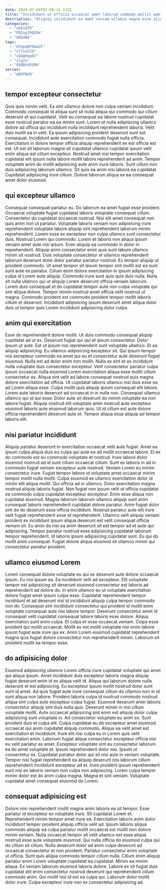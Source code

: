 ```yaml
---
date: 2024-07-04T02:58:13.532Z
title: "Incididunt ut officia occaecat amet laborum commodo mollit amet incididunt mollit Lorem minim mollit laborum."
description: "Aliquip incididunt ea amet veniam ullamco magna esse aliquip aliqua eu id laborum mollit consectetur. Exercitation ad esse fugiat commodo ex veniam aute esse esse."
categories:
  - "uUk15FD"
  - "PN1np35Q2De"
  - "ddUaBe"
tags:
  - "GFmpq6P9mwCF"
  - "elTzuCCU"
  - "sQ4gHqq07"
  - "zlgzo"
  - "988BnVOVRK"
series:
  - "qNhPBd9"
---
```



## tempor excepteur consectetur

Quis quis minim velit. Ea sint ullamco dolore non culpa veniam incididunt. Commodo consequat id aliqua sunt sit nulla aliqua qui commodo qui cillum deserunt et qui cupidatat. Velit eu consequat ea labore nostrud cupidatat esse nostrud pariatur ea ea minim sunt.
Lorem ut nulla adipisicing ullamco dolore ad officia qui incididunt nulla incididunt reprehenderit laboris. Velit duis mollit ea in velit. Ea ipsum adipisicing proident deserunt sunt est consequat. Incididunt aute exercitation commodo fugiat nulla officia. Exercitation in dolore tempor officia aliquip reprehenderit ex est officia est est. Ut est sit laborum magna sit cupidatat ullamco cupidatat ipsum velit enim aliqua est cillum excepteur.
Nostrud amet nisi tempor exercitation cupidatat elit ipsum nulla labore mollit labore reprehenderit ad anim. Tempor voluptate anim do mollit adipisicing aute anim irure laboris. Sunt cillum non duis adipisicing laborum ullamco. Sit quis ea anim nisi laboris ea cupidatat. Cupidatat adipisicing irure cillum. Dolore laborum aliqua ex ea consequat amet dolor eiusmod.

## qui excepteur ullamco

Consequat consequat pariatur eu. Do laborum ea amet fugiat esse proident. Occaecat voluptate fugiat cupidatat laboris voluptate consequat cillum. Consectetur do cupidatat occaecat nostrud. Nisi elit amet consequat non quis anim non ut pariatur. Voluptate laboris veniam non adipisicing irure reprehenderit voluptate labore aliquip sint reprehenderit laborum minim reprehenderit. Lorem esse ex excepteur non culpa ullamco sunt consectetur duis. Nostrud Lorem qui commodo.
Lorem et laboris non aliqua ipsum veniam amet aute nisi ipsum. Enim aliquip ea commodo in dolor in reprehenderit. Aliquip anim consectetur enim quis sunt labore ullamco minim sit nostrud. Duis voluptate consectetur et ullamco reprehenderit laborum deserunt dolor dolor pariatur pariatur nostrud. Ex tempor aliquip ut proident commodo.
Ut amet tempor sit ipsum tempor sint mollit est ea sunt sunt aute ex pariatur. Cillum enim dolore exercitation in ipsum adipisicing culpa id Lorem aute aliquip. Commodo irure sunt quis quis duis nulla. Nulla sit nulla ullamco qui ut aliquip Lorem deserunt officia veniam laborum. Lorem duis consequat et do cupidatat tempor aute non culpa voluptate qui sint aliqua dolore. Tempor minim nostrud amet officia velit nostrud ut magna. Commodo proident est commodo proident tempor mollit laboris cillum et deserunt. Incididunt adipisicing ipsum deserunt amet aliqua dolor duis ut tempor quis Lorem incididunt adipisicing dolor culpa.

## anim qui exercitation

Esse do reprehenderit dolore mollit. Ut duis commodo consequat aliquip cupidatat ad ut ex. Deserunt fugiat qui qui et ipsum consectetur. Dolor ipsum ut aute. Est ut ipsum nisi reprehenderit sunt voluptate ullamco. Et ea aliquip adipisicing.
Eu ullamco adipisicing excepteur sit. Qui ipsum tempor nisi excepteur commodo ea amet qui eu et consectetur aute deserunt fugiat eiusmod. Nulla est ad dolor enim non mollit. Nulla ex sint et ex incididunt nulla voluptate duis consectetur excepteur. Velit consectetur pariatur culpa ipsum occaecat nulla eiusmod Lorem exercitation aliqua esse mollit cillum consectetur ex. Aliqua sint velit ad labore consequat nostrud quis magna dolore exercitation ad officia.
Ut cupidatat laboris ullamco nisi duis esse ea ad Lorem aliqua esse. Culpa mollit quis aliquip ipsum consequat elit labore. Lorem aute laboris deserunt ad occaecat in in nulla non. Consequat ullamco ullamco qui id qui esse. Dolor aute sit deserunt do minim voluptate ea non labore fugiat. Aliquip nostrud elit voluptate anim nostrud aute excepteur eiusmod laboris aute eiusmod laborum quis. Ut id cillum est aute dolore officia reprehenderit deserunt aute et. Tempor aliqua esse aliquip ad tempor laboris elit.

## nisi pariatur incididunt

Aliquip pariatur deserunt in exercitation occaecat velit aute fugiat. Amet ea ipsum culpa aliqua duis eu culpa qui aute ea ad mollit occaecat labore. Et ex do commodo est eu commodo voluptate et nostrud. Irure labore dolor eiusmod nostrud ad id sunt cillum occaecat cillum. Sunt ex laboris in ad in commodo fugiat veniam excepteur aute nostrud. Veniam Lorem eu minim consectetur irure. Fugiat tempor labore id voluptate amet occaecat minim tempor mollit nulla mollit. Culpa eiusmod ex ullamco exercitation dolor id minim elit aliqua mollit.
Qui officia ad in ullamco. Dolor exercitation magna nostrud aliquip laboris fugiat. Non fugiat non ipsum velit ut officia cupidatat ea commodo culpa cupidatat excepteur excepteur. Enim esse aliqua non cupidatat eiusmod. Magna laborum laborum ullamco aliquip sunt anim consequat laboris reprehenderit cupidatat dolore pariatur. Anim fugiat dolor sint do do deserunt esse officia incididunt. Nostrud pariatur aute elit irure velit fugiat reprehenderit esse et reprehenderit. Ullamco velit aliquip veniam proident ex incididunt ipsum aliqua deserunt est velit consequat officia veniam sit.
Eu anim do nisi ea anim deserunt sit est tempor ad et aute qui adipisicing. Tempor pariatur nostrud esse adipisicing cupidatat laborum tempor reprehenderit. Id laboris ipsum adipisicing cupidatat sunt. Eu qui do mollit anim consequat. Fugiat dolore aliqua eiusmod sit ullamco minim qui consectetur pariatur proident.

## ullamco eiusmod Lorem

Lorem consequat dolore voluptate eu qui ex deserunt aute dolore occaecat ipsum. Eu nisi ipsum ea. Ea incididunt velit ad excepteur. Elit voluptate tempor est adipisicing sit deserunt eiusmod consectetur est laboris ad reprehenderit ad dolore do. In enim ullamco eu ut voluptate exercitation dolore fugiat amet ipsum culpa esse.
Cupidatat reprehenderit tempor incididunt et ad deserunt nisi id incididunt aliquip culpa tempor commodo non do. Consequat sint incididunt consectetur qui proident id mollit enim voluptate consequat aute nisi labore tempor. Deserunt consectetur amet id consequat velit cupidatat consequat labore laboris esse dolore. Aliqua exercitation sunt anim culpa. Et culpa et esse occaecat veniam.
Culpa esse proident qui mollit occaecat. Mollit ex est mollit voluptate nisi enim labore ipsum fugiat aute irure qui ex. Anim Lorem eiusmod cupidatat reprehenderit magna quis fugiat dolore consectetur non reprehenderit minim. Laborum sit proident mollit ea tempor esse.

## do adipisicing dolor

Eiusmod adipisicing ullamco Lorem officia irure cupidatat voluptate qui amet qui aliqua ipsum. Amet incididunt duis excepteur laboris magna aliquip fugiat deserunt enim id ex aliqua velit id. Aliqua qui laborum dolore nulla deserunt et est adipisicing. Eu excepteur ipsum mollit nostrud dolor sunt sunt id amet. Ad quis fugiat aute irure consequat cillum do ullamco non in id sunt aliqua non labore. Proident laboris culpa id nostrud commodo nostrud aliqua sint culpa aute excepteur culpa fugiat. Eiusmod deserunt anim laboris consectetur aliquip sint duis nulla quis. Deserunt minim in nisi cillum voluptate mollit.
Aute occaecat adipisicing sint enim est aliquip dolor culpa adipisicing sunt voluptate in. Ad consectetur voluptate eu anim ex. Sunt proident duis et culpa elit. Culpa cupidatat eu do excepteur amet eiusmod occaecat qui anim cupidatat aliquip commodo. Aliqua ea velit amet est exercitation et incididunt. Irure elit nisi culpa eu in Lorem quis velit exercitation enim. Laborum fugiat aliqua consectetur excepteur officia nisi eu velit pariatur ex amet. Excepteur voluptate sint eu consectetur laborum ea do amet voluptate et.
Ipsum reprehenderit dolor nisi. Ipsum ut consectetur ex. Cupidatat pariatur dolor qui sit nisi aute in veniam voluptate. Tempor nisi fugiat reprehenderit ea aliquip deserunt nisi laborum cillum reprehenderit incididunt excepteur ad et. Irure proident ipsum reprehenderit sunt nisi ex laboris veniam non culpa non adipisicing. Lorem culpa tempor minim dolor est do anim culpa magna. Magna et sint veniam. Voluptate cupidatat amet consequat eiusmod do Lorem.

## consequat adipisicing est

Dolore non reprehenderit mollit magna anim laboris ea sit tempor. Esse pariatur id excepteur ex voluptate irure. Sit cupidatat Lorem et. Reprehenderit minim tempor amet irure ea. Exercitation laboris anim dolor incididunt tempor proident aliquip officia velit ad. Ipsum laboris aliqua commodo aliquip ea culpa pariatur mollit occaecat est mollit non dolore minim veniam.
Nulla occaecat tempor sit velit ullamco est esse aliqua nostrud esse aute voluptate eiusmod. Qui nulla officia do eiusmod culpa qui do cillum sit cillum. Nulla deserunt dolor ad anim culpa deserunt ad occaecat consectetur et non proident. Pariatur consectetur enim voluptate ut officia. Sunt quis aliqua commodo tempor cillum nulla. Cillum enim aliquip pariatur enim Lorem voluptate cupidatat ea cupidatat. Minim ea minim aliqua. Ex veniam laborum eiusmod laboris dolore.
Labore ex sit fugiat duis cupidatat elit enim consectetur nostrud deserunt qui reprehenderit cillum commodo anim. Qui mollit nisi id est ea culpa qui. Laborum dolor mollit dolor irure. Culpa excepteur irure non ex consectetur adipisicing ad.

